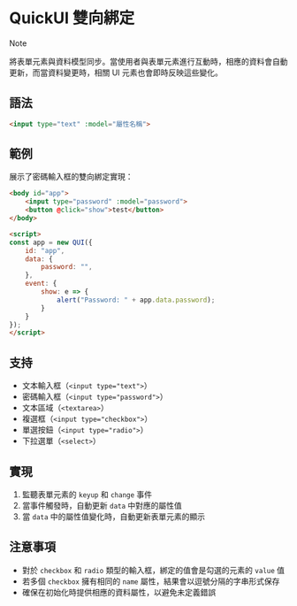 # QuickUI 雙向綁定

> [!NOTE] 
> 將表單元素與資料模型同步。當使用者與表單元素進行互動時，相應的資料會自動更新，而當資料變更時，相關 UI 元素也會即時反映這些變化。

## 語法

```html
<input type="text" :model="屬性名稱">
```

## 範例

展示了密碼輸入框的雙向綁定實現：

```html
<body id="app">
    <input type="password" :model="password">
    <button @click="show">test</button>
</body>

<script>
const app = new QUI({
    id: "app",
    data: {
        password: "",
    },
    event: {
        show: e => {
            alert("Password: " + app.data.password);
        }
    }
});
</script>
```

## 支持

- 文本輸入框（`<input type="text">`）
- 密碼輸入框（`<input type="password">`）
- 文本區域（`<textarea>`）
- 複選框（`<input type="checkbox">`）
- 單選按鈕（`<input type="radio">`）
- 下拉選單（`<select>`）

## 實現

1. 監聽表單元素的 `keyup` 和 `change` 事件
2. 當事件觸發時，自動更新 `data` 中對應的屬性值
3. 當 `data` 中的屬性值變化時，自動更新表單元素的顯示

## 注意事項

- 對於 `checkbox` 和 `radio` 類型的輸入框，綁定的值會是勾選的元素的 `value` 值
- 若多個 `checkbox` 擁有相同的 `name` 屬性，結果會以逗號分隔的字串形式保存
- 確保在初始化時提供相應的資料屬性，以避免未定義錯誤